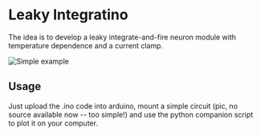 Leaky Integratino
===

The idea is to develop a leaky integrate-and-fire neuron module with
temperature dependence and a current clamp.

![Simple example](https://raw.githubusercontent.com/thmosqueiro/Arduino_NoobPlayground/master/LeakyIntegratino/Example.png)

Usage
---

Just upload the .ino code into arduino, mount a simple circuit (pic,
no source available now -- too simple!) and use the python companion
script to plot it on your computer.